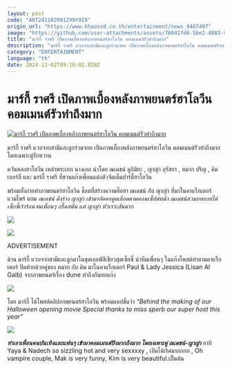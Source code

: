 ```yaml
---
layout: post
code: "ART2411020912V9Y9I9"
origin_url: "https://www.khaosod.co.th/entertainment/news_9487497"
image: "https://github.com/user-attachments/assets/76041fd6-5be2-4883-9cfe-a6434702a6f0"
title: "มาร์กี้ ราศรี เปิดภาพเบื้องหลังภาพยนตร์ฮาโลวีน คอมเมนต์รัวทำถึงมาก"
description: "มาร์กี้ ราศรี แวบจากสามีและลูกร่วมจอย เปิดภาพเบื้องหลังภาพยนตร์ฮาโลวีน คอมเมนต์รัวทำถึงมาก โดยเฉพาะคู่รักหวาน ควันหลงฮาโลวีน เหล่าพระเอก นางเอก"
category: "ENTERTAINMENT"
language: "th"
date: 2024-11-02T09:18:02.828Z
---
```


# มาร์กี้ ราศรี เปิดภาพเบื้องหลังภาพยนตร์ฮาโลวีน คอมเมนต์รัวทำถึงมาก

[![มาร์กี้ ราศรี เปิดภาพเบื้องหลังภาพยนตร์ฮาโลวีน คอมเมนต์รัวทำถึงมาก](https://www.khaosod.co.th/wpapp/uploads/2024/11/magieyabaerkimmarkhaloween211679998.jpg "มาร์กี้ ราศรี เปิดภาพเบื้องหลังภาพยนตร์ฮาโลวีน คอมเมนต์รัวทำถึงมาก")](https://www.khaosod.co.th/wpapp/uploads/2024/11/magieyabaerkimmarkhaloween211679998.jpg)

มาร์กี้ ราศรี แวบจากสามีและลูกร่วมจอย เปิดภาพเบื้องหลังภาพยนตร์ฮาโลวีน คอมเมนต์รัวทำถึงมาก โดยเฉพาะคู่รักหวาน

ควันหลงฮาโลวีน เหล่าพระเอก นางเอก นำโดย ณเดชน์ คูกิมิยะ , ญาญ่า อุรัสยา , หมาก ปริญ , คิมเบอร์ลี่ และ มาร์กี้ ราศรี ที่ชวนแก๊งเพื่อนแต่งตัวจัดเต็มปาร์ตี้ฮาโลวีน

พร้อมทั้งถ่ายทำภาพยนตร์ฮาโลวีน ช็อตที่สร้างความฮือฮา ณเดชน์ กับ ญาญ่า ที่มาในคาแร็กเตอร์แวมไพร์ แถม _ณเดชน์ ดึงร่าง ญาญ่า เข้ามากัดคอดูดเลือดตามคอนเซ็ปต์หนัง ณเดชน์สวมบทบาทได้เซ็กซี่เร่าร้อนจนเพื่อนๆ กรี๊ดสนั่น แต่ ญาญ่า หัวเราะลั่นมาก_

[![](https://www.khaosod.co.th/wpapp/uploads/2024/11/magieyabaerkimmarkhaloween211671.jpg)](https://www.khaosod.co.th/wpapp/uploads/2024/11/magieyabaerkimmarkhaloween211671.jpg)

[![](https://www.khaosod.co.th/wpapp/uploads/2024/11/magieyabaerkimmarkhaloween2116711.jpg)](https://www.khaosod.co.th/wpapp/uploads/2024/11/magieyabaerkimmarkhaloween2116711.jpg)

ADVERTISEMENT

ด้าน มาร์กี้ แวบจากสามีและลูกมาในชุดเอลฟ์สีเขียวสุดเซ็กซี่ นำทีมเพื่อนๆ ในแก๊งโพสต์ท่าตามคาแร็กเตอร์ ปิดท้ายด้วยคู่ของ หมาก กับ คิม มาในคาแร็กเตอร์ Paul & Lady Jessica (Lisan Al Gaib) จากภาพยนตร์เรื่อง dune ทำถึงกันยกแก๊ง

[![](https://www.khaosod.co.th/wpapp/uploads/2024/11/magieyabaerkimmarkhaloween2116712.jpg)](https://www.khaosod.co.th/wpapp/uploads/2024/11/magieyabaerkimmarkhaloween2116712.jpg)

โดย มาร์กี้ ได้โพสต์คลิปภาพยนตร์ฮาโลวีน พร้อมแคปชั่นว่า _“Behind the making of our Halloween opening movie Special thanks to miss sperb our super host this year”_

[![](https://www.khaosod.co.th/wpapp/uploads/2024/11/magieyabaerkimmarkhaloween2116713.jpg)](https://www.khaosod.co.th/wpapp/uploads/2024/11/magieyabaerkimmarkhaloween2116713.jpg)

_**ทำเอาเพื่อนคนบันเทิงและแฟนๆ เข้ามาคอมเมนต์ปังมากถึงมาก โดยเฉพาะคู่ ณเดชน์-ญาญ่า**_ อาทิ Yaya & Nadech so sizzling hot and very sexxxxy , เปิดได้เริศมากกกก , Oh vampire couple, Mak is very funny, Kim is very beautiful.เป็นต้น

